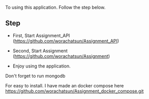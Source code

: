 To using this application. Follow the step below.

## Step

- First, Start Assignment_API (https://github.com/worachatsun/Assignment_API)

- Second, Start Assignment (https://github.com/worachatsun/Assignment)

- Enjoy using the application.

Don't forget to run mongodb


For easy to install. I have made an docker compose here https://github.com/worachatsun/Assignment_docker_compose.git
